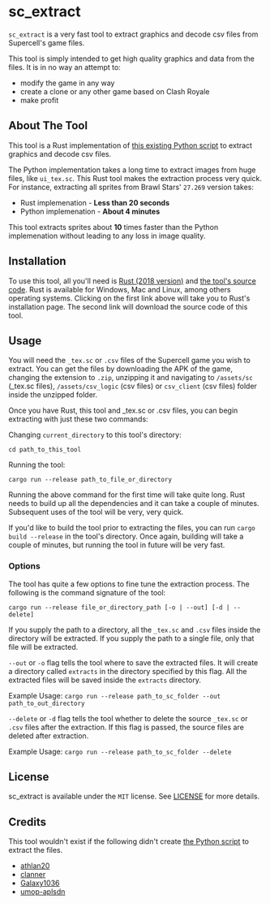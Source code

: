 # sc_extract

`sc_extract` is a very fast tool to extract graphics and decode csv files from Supercell's game files.

This tool is simply intended to get high quality graphics and data from the files. It is in no way an attempt to:

- modify the game in any way
- create a clone or any other game based on Clash Royale
- make profit

## About The Tool

This tool is a Rust implementation of [this existing Python script](https://github.com/123456abcdef/cr-sc-dump) to extract graphics and decode csv files.

The Python implementation takes a long time to extract images from huge files, like `ui_tex.sc`. This Rust tool makes the extraction process very quick. For instance, extracting all sprites from Brawl Stars' `27.269` version takes:

- Rust implemenation - **Less than 20 seconds**
- Python implemenation - **About 4 minutes**

This tool extracts sprites about **10** times faster than the Python implemenation without leading to any loss in image quality.

## Installation

To use this tool, all you'll need is [Rust (2018 version)](https://www.rust-lang.org/tools/install) and [the tool's source code](https://codeload.github.com/AriusX7/sc-extract/zip/master). Rust is available for Windows, Mac and Linux, among others operating systems. Clicking on the first link above will take you to Rust's installation page. The second link will download the source code of this tool.

## Usage

You will need the `_tex.sc` or `.csv` files of the Supercell game you wish to extract. You can get the files by downloading the APK of the game, changing the extension to `.zip`, unzipping it and navigating to `/assets/sc` (_tex.sc files), `/assets/csv_logic` (csv files) or `csv_client` (csv files) folder inside the unzipped folder.

Once you have Rust, this tool and _tex.sc or .csv files, you can begin extracting with just these two commands:

Changing `current_directory` to this tool's directory:

`cd path_to_this_tool`

Running the tool:

`cargo run --release path_to_file_or_directory`

Running the above command for the first time will take quite long. Rust needs to build up all the dependencies and it can take a couple of minutes. Subsequent uses of the tool will be very, very quick.

If you'd like to build the tool prior to extracting the files, you can run `cargo build --release` in the tool's directory. Once again, building will take a couple of minutes, but running the tool in future will be very fast.

### Options

The tool has quite a few options to fine tune the extraction process. The following is the command signature of the tool:

```cargo run --release file_or_directory_path [-o | --out] [-d | --delete]```

If you supply the path to a directory, all the `_tex.sc` and `.csv` files inside the directory will be extracted. If you supply the path to a single file, only that file will be extracted.

`--out` or `-o` flag tells the tool where to save the extracted files. It will create a directory called `extracts` in the directory specified by this flag. All the extracted files will be saved inside the `extracts` directory.

Example Usage: `cargo run --release path_to_sc_folder --out path_to_out_directory`

`--delete` or `-d` flag tells the tool whether to delete the source `_tex.sc` or `.csv` files after the extraction. If this flag is passed, the source files are deleted after extraction.

Example Usage: `cargo run --release path_to_sc_folder --delete`

## License

sc_extract is available under the `MIT` license. See [LICENSE](LICENSE) for more details.

## Credits

This tool wouldn't exist if the following didn't create [the Python script](https://github.com/123456abcdef/cr-sc-dump#credits) to extract the files.

- [athlan20](https://github.com/athlan20)
- [clanner](https://github.com/clanner)
- [Galaxy1036](https://github.com/Galaxy1036)
- [umop-aplsdn](https://github.com/umop-aplsdn)
